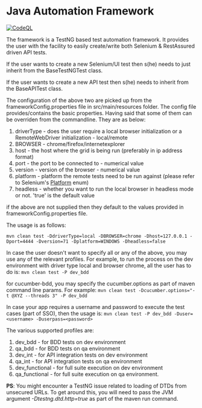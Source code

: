 # Java Automation Framework

[![CodeQL](https://github.com/sandeep-singh-79/master_automation_framework/actions/workflows/codeql-analysis.yml/badge.svg)](https://github.com/sandeep-singh-79/master_automation_framework/actions/workflows/codeql-analysis.yml)

The framework is a TestNG based test automation framework. It provides the user with the facility to easily create/write both Selenium & RestAssured driven API tests.

If the user wants to create a new Selenium/UI test then s(he) needs to just inherit from the BaseTestNGTest class.

If the user wants to create a new API test then s(he) needs to inherit from the BaseAPITest class.

The configuration of the above two are picked up from the frameworkConfig.properties file in src/main/resources folder. The config file provides/contains the basic properties. Having said that some of them can be overriden from the commandline. They are as below:

1. driverType - does the user require a local browser initialization or a RemoteWebDriver initialization - local/remote
2. BROWSER - chrome/firefox/internetexplorer
3. host - the host where the grid is being run (preferably in ip address format)
4. port - the port to be connected to - numerical value
5. version - version of the browser - numerical value
6. platform - platform the remote tests need to be run against (please refer to Selenium's [Platform](https://seleniumhq.github.io/selenium/docs/api/java/org/openqa/selenium/Platform.html) enum)
7. headless - whether you want to run the local browser in headless mode or not. 'true' is the default value

if the above are not supplied then they default to the values provided in frameworkConfig.properties file.

The usage is as follows:

`mvn clean test -DdriverType=local -DBROWSER=chrome -Dhost=127.0.0.1 -Dport=4444 -Dversion=71 -Dplatform=WINDOWS -Dheadless=false`

In case the user doesn't want to specify all or any of the above, you may use any of the relevant profiles. For example, to run the process on the dev environment with driver type local and browser chrome, all the user has to do is:
`mvn clean test -P dev_bdd`

for cucumber-bdd, you may specify the cucumber.options as part of maven command line params. For example:
`mvn clean test -Dcucumber.options="-t @XYZ --threads 3" -P dev_bdd`

In case your app requires a username and password to execute the test cases (part of SSO), then the usage is:
`mvn clean test -P dev_bdd -Duser=<username> -Duserpass=<password>`

The various supported profiles are:

1. dev_bdd - for BDD tests on dev environment
2. qa_bdd - for BDD tests on qa environment
3. dev_int - for API integration tests on dev environment
4. qa_int - for API integration tests on qa environment
5. dev_functional - for full suite execution on dev environment
6. qa_functional - for full suite execution on qa environment.

**PS**: You might encounter a TestNG issue related to loading of DTDs from unsecured URLs. To get around this, you will
need to pass the JVM argument *-Dtestng.dtd.http=true* as part of the maven run command.
